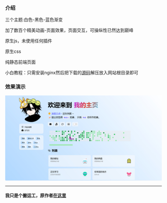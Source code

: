 ### 介绍

三个主题:白色-黑色-蓝色渐变

加了数百个精美动画-页面效果，页面交互，可操纵性已然达到巅峰

原生js，未使用任何插件

原生css

纯静态前端页面

小白教程：只需安装nginx然后把下载的[源码](https://github.com/taotao1058/home/releases)解压放入网站根目录即可








### 效果演示

 ![alt](/static/home.jpg)

---

#### 我只是个搬运工，原作者[在这里](https://github.com/ZYYO666)
